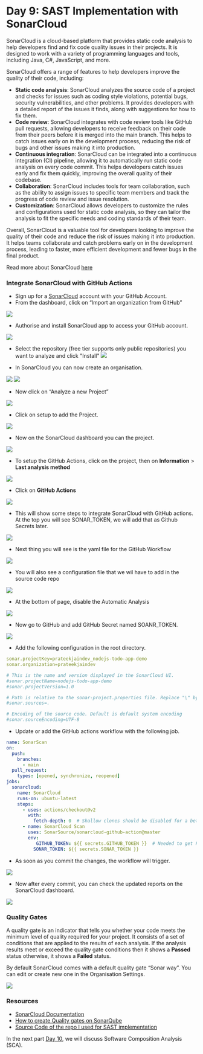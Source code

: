 # Day 9: SAST Implementation with SonarCloud

SonarCloud is a cloud-based platform that provides static code analysis to help developers find and fix code quality issues in their projects. It is designed to work with a variety of programming languages and tools, including Java, C#, JavaScript, and more.

SonarCloud offers a range of features to help developers improve the quality of their code, including:

- **Static code analysis**: SonarCloud analyzes the source code of a project and checks for issues such as coding style violations, potential bugs, security vulnerabilities, and other problems. It provides developers with a detailed report of the issues it finds, along with suggestions for how to fix them.
- **Code review**: SonarCloud integrates with code review tools like GitHub pull requests, allowing developers to receive feedback on their code from their peers before it is merged into the main branch. This helps to catch issues early on in the development process, reducing the risk of bugs and other issues making it into production.
- **Continuous integration**: SonarCloud can be integrated into a continuous integration (CI) pipeline, allowing it to automatically run static code analysis on every code commit. This helps developers catch issues early and fix them quickly, improving the overall quality of their codebase.
- **Collaboration**: SonarCloud includes tools for team collaboration, such as the ability to assign issues to specific team members and track the progress of code review and issue resolution.
- **Customization**: SonarCloud allows developers to customize the rules and configurations used for static code analysis, so they can tailor the analysis to fit the specific needs and coding standards of their team.

Overall, SonarCloud is a valuable tool for developers looking to improve the quality of their code and reduce the risk of issues making it into production. It helps teams collaborate and catch problems early on in the development process, leading to faster, more efficient development and fewer bugs in the final product.

Read more about SonarCloud [here](https://docs.sonarcloud.io/)

### Integrate SonarCloud with GitHub Actions

- Sign up for a [SonarCloud](https://sonarcloud.io/) account with your GitHub Account.
- From the dashboard, click on “Import an organization from GitHub”
    
![](images/day09-1.png)
    
- Authorise and install SonarCloud app to access your GitHub account.
    
![](images/day09-2.png)
    
- Select the repository (free tier supports only public repositories) you want to analyze and click "Install"
![](images/day09-3.png)
    
- In SonarCloud you can now create an organisation.

![](images/day09-4.png)
![](images/day09-5.png)

- Now click on “Analyze a new Project”

![](images/day09-6.png)

- Click on setup to add the Project.

![](images/day09-7.png)

- Now on the SonarCloud dashboard you can the project.

![](images/day09-8.png)

- To setup the GitHub Actions, click on the project, then on **Information** > **Last analysis method**

![](images/day09-9.png)

- Click on **GitHub Actions**

![](images/day09-10.png)

- This will show some steps to integrate SonarCloud with GitHub actions. At the top you will see SONAR_TOKEN, we will add that as Github Secrets later.

![](images/day09-11.png)

- Next thing you will see is the yaml file for the GitHub Workflow

![](images/day09-12.png)

- You will also see a configuration file that we wil have to add in the source code repo

![](images/day09-13.png)

- At the bottom of page, disable the Automatic Analysis

![](images/day09-14.png)
- Now go to GitHub and add GitHub Secret named SOANR_TOKEN.

![](images/day09-15.png)

- Add the following configuration in the root directory.

```yaml
sonar.projectKey=prateekjaindev_nodejs-todo-app-demo
sonar.organization=prateekjaindev

# This is the name and version displayed in the SonarCloud UI.
#sonar.projectName=nodejs-todo-app-demo
#sonar.projectVersion=1.0

# Path is relative to the sonar-project.properties file. Replace "\" by "/" on Windows.
#sonar.sources=.

# Encoding of the source code. Default is default system encoding
#sonar.sourceEncoding=UTF-8
```

- Update or add the GitHub actions workflow with the following job.

```yaml
name: SonarScan
on:
  push:
    branches:
      - main
  pull_request:
    types: [opened, synchronize, reopened]
jobs:
  sonarcloud:
    name: SonarCloud
    runs-on: ubuntu-latest
    steps:
      - uses: actions/checkout@v2
        with:
          fetch-depth: 0  # Shallow clones should be disabled for a better relevancy of analysis
      - name: SonarCloud Scan
        uses: SonarSource/sonarcloud-github-action@master
        env:
           GITHUB_TOKEN: ${{ secrets.GITHUB_TOKEN }}  # Needed to get PR information, if any
          SONAR_TOKEN: ${{ secrets.SONAR_TOKEN }}
```
 
- As soon as you commit the changes, the workflow will trigger.

![](images/day09-16.png)

- Now after every commit, you can check the updated reports on the SonarCloud dashboard.

![](images/day09-17.png)

### Quality Gates

A quality gate is an indicator that tells you whether your code meets the minimum level of quality required for your project. It consists of a set of conditions that are applied to the results of each analysis. If the analysis results meet or exceed the quality gate conditions then it shows a **Passed** status otherwise, it shows a **Failed** status.

By default SonarCloud comes with a default quality gate “Sonar way”. You can edit or create new one in the Organisation Settings.

![](images/day09-18.png)

### Resources

- [SonarCloud Documentation](https://docs.sonarcloud.io/)
- [How to create Quality gates on SonarQube](https://www.youtube.com/watch?v=8_Xt9vchlpY)
- [Source Code of the repo I used for SAST implementation](https://github.com/prateekjaindev/nodejs-todo-app-demo)

In the next part [Day 10](day10.md), we will discuss Software Composition Analysis (SCA).